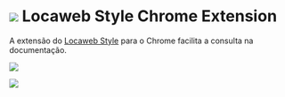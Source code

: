 ![](http://i.imgur.com/jaLP5hw.png) Locaweb Style Chrome Extension
=================

A extensão do [Locaweb Style](http://locaweb.github.io/locawebstyle) para o Chrome facilita a consulta na documentação.

![](http://i.imgur.com/1daAoFS.png)

![](http://i.imgur.com/TACvuZS.png)
